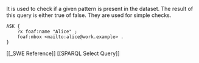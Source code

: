 It is used to check if a given pattern is present in the dataset. The result of this query is either true of false. They are used for simple checks.

```sparql
ASK {
	?x foaf:name "Alice" ;
	foaf:mbox <mailto:alice@work.example> .
}
```

[[_SWE Reference]]
[[SPARQL Select Query]]